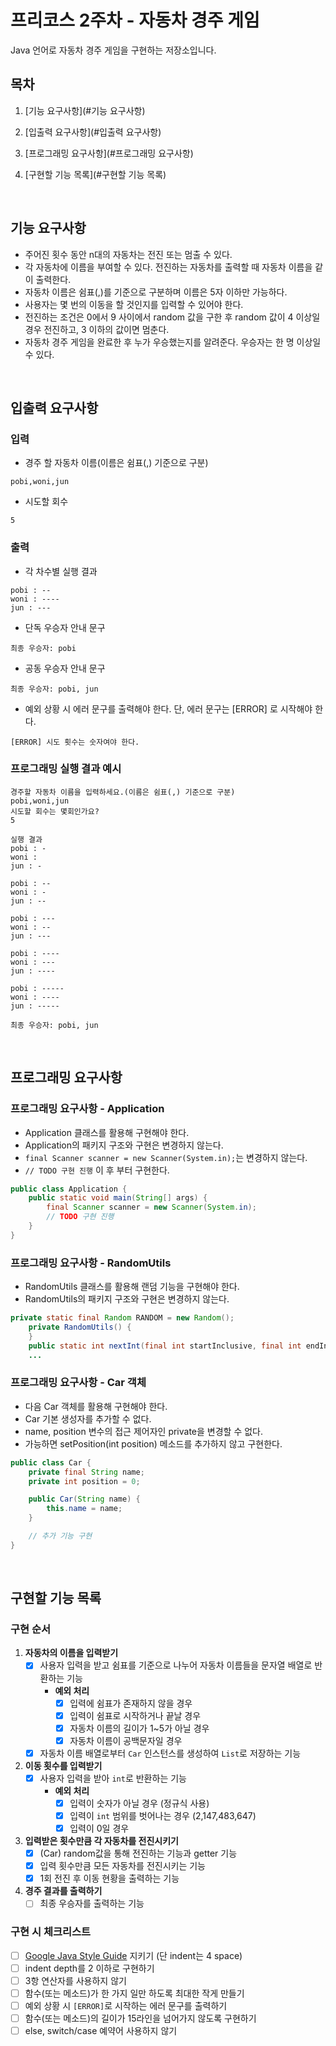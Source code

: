 # 프리코스 2주차 - 자동차 경주 게임

Java 언어로 자동차 경주 게임을 구현하는 저장소입니다.

## 목차

1. [기능 요구사항](#기능 요구사항)

2. [입출력 요구사항](#입출력 요구사항)

3. [프로그래밍 요구사항](#프로그래밍 요구사항)

4. [구현할 기능 목록](#구현할 기능 목록)

<br>

## 기능 요구사항

- 주어진 횟수 동안 n대의 자동차는 전진 또는 멈출 수 있다.
- 각 자동차에 이름을 부여할 수 있다. 전진하는 자동차를 출력할 때 자동차 이름을 같이 출력한다.
- 자동차 이름은 쉼표(,)를 기준으로 구분하며 이름은 5자 이하만 가능하다.
- 사용자는 몇 번의 이동을 할 것인지를 입력할 수 있어야 한다.
- 전진하는 조건은 0에서 9 사이에서 random 값을 구한 후 random 값이 4 이상일 경우 전진하고, 3 이하의 값이면 멈춘다.
- 자동차 경주 게임을 완료한 후 누가 우승했는지를 알려준다. 우승자는 한 명 이상일 수 있다.

<br>

## 입출력 요구사항

### 입력

- 경주 할 자동차 이름(이름은 쉼표(,) 기준으로 구분)

```
pobi,woni,jun
```

- 시도할 회수

```
5
```

### 출력

- 각 차수별 실행 결과

```
pobi : --
woni : ----
jun : ---
```

- 단독 우승자 안내 문구

```
최종 우승자: pobi
```

- 공동 우승자 안내 문구

```
최종 우승자: pobi, jun
```

- 예외 상황 시 에러 문구를 출력해야 한다. 단, 에러 문구는 [ERROR] 로 시작해야 한다.

```
[ERROR] 시도 횟수는 숫자여야 한다.
```

### 프로그래밍 실행 결과 예시

```
경주할 자동차 이름을 입력하세요.(이름은 쉼표(,) 기준으로 구분)
pobi,woni,jun
시도할 회수는 몇회인가요?
5

실행 결과
pobi : -
woni : 
jun : -

pobi : --
woni : -
jun : --

pobi : ---
woni : --
jun : ---

pobi : ----
woni : ---
jun : ----

pobi : -----
woni : ----
jun : -----

최종 우승자: pobi, jun
```

<br>

## 프로그래밍 요구사항

### 프로그래밍 요구사항 - Application

- Application 클래스를 활용해 구현해야 한다.
- Application의 패키지 구조와 구현은 변경하지 않는다.
- `final Scanner scanner = new Scanner(System.in);`는 변경하지 않는다.
- `// TODO 구현 진행` 이 후 부터 구현한다.

```java
public class Application {
    public static void main(String[] args) {
        final Scanner scanner = new Scanner(System.in);
        // TODO 구현 진행
    }
}
```

### 프로그래밍 요구사항 - RandomUtils

- RandomUtils 클래스를 활용해 랜덤 기능을 구현해야 한다.
- RandomUtils의 패키지 구조와 구현은 변경하지 않는다.

```java
private static final Random RANDOM = new Random();
    private RandomUtils() {
    }
    public static int nextInt(final int startInclusive, final int endInclusive) {
    ...
```

### 프로그래밍 요구사항 - Car 객체

- 다음 Car 객체를 활용해 구현해야 한다.
- Car 기본 생성자를 추가할 수 없다.
- name, position 변수의 접근 제어자인 private을 변경할 수 없다.
- 가능하면 setPosition(int position) 메소드를 추가하지 않고 구현한다.

```java
public class Car {
    private final String name;
    private int position = 0;

    public Car(String name) {
        this.name = name;
    }

    // 추가 기능 구현
}
```

<br>

## 구현할 기능 목록

### 구현 순서

1. **자동차의 이름을 입력받기**
   * [x] 사용자 입력을 받고 쉼표를 기준으로 나누어 자동차 이름들을 문자열 배열로 반환하는 기능
      * **예외 처리**
         * [x] 입력에 쉼표가 존재하지 않을 경우
         * [x] 입력이 쉼표로 시작하거나 끝날 경우
         * [x] 자동차 이름의 길이가 1~5가 아닐 경우
         * [x] 자동차 이름이 공백문자일 경우
   * [x] 자동차 이름 배열로부터 `Car` 인스턴스를 생성하여 `List`로 저장하는 기능
  
2. **이동 횟수를 입력받기**
   * [x] 사용자 입력을 받아 `int`로 반환하는 기능
      * **예외 처리**
         * [x] 입력이 숫자가 아닐 경우 (정규식 사용)
         * [x] 입력이 `int` 범위를 벗어나는 경우 (2,147,483,647)
         * [x] 입력이 0일 경우

3. **입력받은 횟수만큼 각 자동차를 전진시키기**
   * [x] (Car) random값을 통해 전진하는 기능과 getter 기능
   * [x] 입력 횟수만큼 모든 자동차를 전진시키는 기능
   * [x] 1회 전진 후 이동 현황을 출력하는 기능

4. **경주 결과를 출력하기**
   * [ ] 최종 우승자를 출력하는 기능

### 구현 시 체크리스트

* [ ] [Google Java Style Guide](https://google.github.io/styleguide/javaguide.html) 지키기 (단 indent는 4 space)
* [ ] indent depth를 2 이하로 구현하기
* [ ] 3항 연산자를 사용하지 않기
* [ ] 함수(또는 메소드)가 한 가지 일만 하도록 최대한 작게 만들기
* [ ] 예외 상황 시 `[ERROR]`로 시작하는 에러 문구를 출력하기
* [ ] 함수(또는 메소드)의 길이가 15라인을 넘어가지 않도록 구현하기
* [ ] else, switch/case 예약어 사용하지 않기